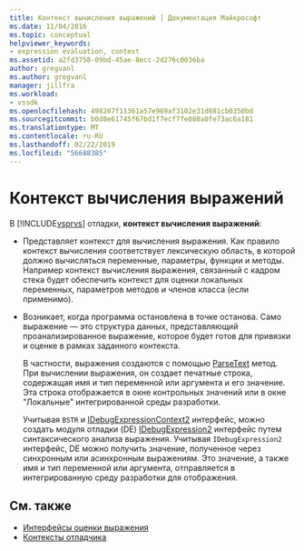 ```yaml
---
title: Контекст вычисления выражений | Документация Майкрософт
ms.date: 11/04/2016
ms.topic: conceptual
helpviewer_keywords:
- expression evaluation, context
ms.assetid: a2fd3758-09bd-45ae-8ecc-2d276c0036ba
author: gregvanl
ms.author: gregvanl
manager: jillfra
ms.workload:
- vssdk
ms.openlocfilehash: 498287f11361a57e969af3102e31d881cb0350bd
ms.sourcegitcommit: b0d8e61745f67bd1f7ecf7fe080a0fe73ac6a181
ms.translationtype: MT
ms.contentlocale: ru-RU
ms.lasthandoff: 02/22/2019
ms.locfileid: "56688385"
---
```

# <a name="expression-evaluation-context"></a>Контекст вычисления выражений
В [!INCLUDE[vsprvs](../../code-quality/includes/vsprvs_md.md)] отладки, **контекст вычисления выражений**:

-   Представляет контекст для вычисления выражения. Как правило контекст вычисления соответствует лексическую область, в которой должно вычисляться переменные, параметры, функции и методы. Например контекст вычисления выражения, связанный с кадром стека будет обеспечить контекст для оценки локальных переменных, параметров методов и членов класса (если применимо).

-   Возникает, когда программа остановлена в точке останова. Само выражение — это структура данных, представляющий проанализированное выражение, которое будет готов для привязки и оценке в рамках заданного контекста.

     В частности, выражения создаются с помощью [ParseText](../../extensibility/debugger/reference/idebugexpressioncontext2-parsetext.md) метод. При вычислении выражения, он создает печатные строка, содержащая имя и тип переменной или аргумента и его значение. Эта строка отображается в окне контрольных значений или в окне "Локальные" интегрированной среды разработки.

     Учитывая `BSTR` и [IDebugExpressionContext2](../../extensibility/debugger/reference/idebugexpressioncontext2.md) интерфейс, можно создать модуля отладки (DE) [IDebugExpression2](../../extensibility/debugger/reference/idebugexpression2.md) интерфейс путем синтаксического анализа выражения. Учитывая `IDebugExpression2` интерфейс, DE можно получить значение, полученное через синхронным или асинхронным выражениям. Это значение, а также имя и тип переменной или аргумента, отправляется в интегрированную среду разработки для отображения.

## <a name="see-also"></a>См. также
- [Интерфейсы оценки выражения](../../extensibility/debugger/reference/expression-evaluation-interfaces.md)
- [Контексты отладчика](../../extensibility/debugger/debugger-contexts.md)